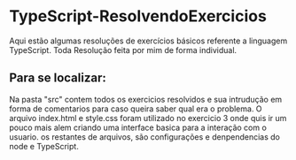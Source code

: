 # TypeScript-ResolvendoExercicios
Aqui estão algumas resoluções de exercícios básicos referente a linguagem TypeScript. Toda Resolução feita por  mim de forma individual.


## Para se localizar:
Na pasta "src" contem todos os exercicios resolvidos e sua intrudução em forma de comentarios para caso queira saber qual era o problema.
O arquivo index.html e style.css foram utilizado no exercicio 3 onde quis ir um pouco mais alem criando uma interface basica para a interação com o usuario.
os restantes de arquivos, são configurações e denpendencias do node e TypeScript.
